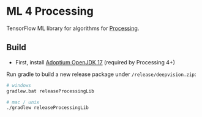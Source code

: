 # ML 4 Processing

TensorFlow ML library for  algorithms for [Processing](https://processing.org/).

## Build
- First, install [Adoptium OpenJDK 17](https://adoptium.net/) (required by Processing 4+)

Run gradle to build a new release package under `/release/deepvision.zip`:

```bash
# windows
gradlew.bat releaseProcessingLib

# mac / unix
./gradlew releaseProcessingLib
```
